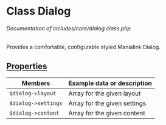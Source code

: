 # Class Dialog
###### Documentation of includes/core/dialog.class.php

Provides a comfortable, configurable styled Manialink Dialog.



## [Properties](_#Properties)


| Members								| Example data or description
|-----------------------------------------------------------------------|----------------------------
| `$dialog->layout`							| Array for the given layout
| `$dialog->settings`							| Array for the given settings
| `$dialog->content`							| Array for the given content
